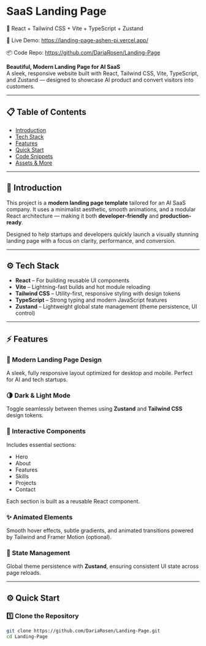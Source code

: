 # SaaS Landing Page

🚀 React + Tailwind CSS + Vite + TypeScript + Zustand  

🔗 Live Demo: https://landing-page-ashen-pi.vercel.app/

📦 Code Repo: https://github.com/DariaRosen/Landing-Page

**Beautiful, Modern Landing Page for AI SaaS**  
A sleek, responsive website built with React, Tailwind CSS, Vite, TypeScript, and Zustand — designed to showcase AI product and convert visitors into customers.  

---

## 📋 Table of Contents  
- [Introduction](#-introduction)  
- [Tech Stack](#-tech-stack)  
- [Features](#-features)  
- [Quick Start](#-quick-start)  
- [Code Snippets](#-code-snippets)  
- [Assets & More](#-assets--more)  

---

## 🌟 Introduction  
This project is a **modern landing page template** tailored for an AI SaaS company. It uses a minimalist aesthetic, smooth animations, and a modular React architecture — making it both **developer-friendly** and **production-ready**.  

Designed to help startups and developers quickly launch a visually stunning landing page with a focus on clarity, performance, and conversion.  

---

## ⚙️ Tech Stack  
- **React** – For building reusable UI components  
- **Vite** – Lightning-fast builds and hot module reloading  
- **Tailwind CSS** – Utility-first, responsive styling with design tokens  
- **TypeScript** – Strong typing and modern JavaScript features  
- **Zustand** – Lightweight global state management (theme persistence, UI control)  

---

## ⚡️ Features  

### 🎨 Modern Landing Page Design  
A sleek, fully responsive layout optimized for desktop and mobile. Perfect for AI and tech startups.  

### 🌗 Dark & Light Mode  
Toggle seamlessly between themes using **Zustand** and **Tailwind CSS** design tokens.  

### 🧩 Interactive Components  
Includes essential sections:  
- Hero  
- About  
- Features  
- Skills  
- Projects  
- Contact  

Each section is built as a reusable React component.  

### ✨ Animated Elements  
Smooth hover effects, subtle gradients, and animated transitions powered by Tailwind and Framer Motion (optional).  

### 🧠 State Management  
Global theme persistence with **Zustand**, ensuring consistent UI state across page reloads.  

---

## ⚙️ Quick Start  

### 1️⃣ Clone the Repository  
```bash
git clone https://github.com/DariaRosen/Landing-Page.git
cd Landing-Page

